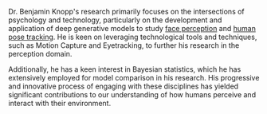 Dr. Benjamin Knopp's research primarily focuses on the intersections of psychology and technology, particularly on the development and application of deep generative models to study [face perception](link_to_face_perception_paper) and [human pose tracking](link_to_human_pose_tracking_paper). He is keen on leveraging technological tools and techniques, such as Motion Capture and Eyetracking, to further his research in the perception domain.

Additionally, he has a keen interest in Bayesian statistics, which he has extensively employed for model comparison in his research. His progressive and innovative process of engaging with these disciplines has yielded significant contributions to our understanding of how humans perceive and interact with their environment.
